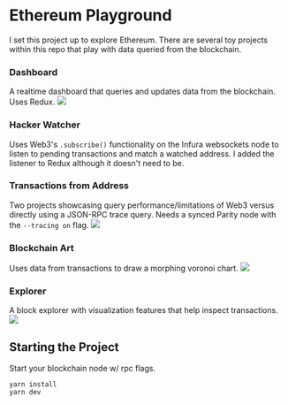 
# Ethereum Playground
I set this project up to explore Ethereum. There are several toy projects within this repo that play with data queried from the blockchain.

### Dashboard
A realtime dashboard that queries and updates data from the blockchain. Uses Redux.
![](https://github.com/rodocite/ethereum-playground/blob/master/dashboard.png)

### Hacker Watcher
Uses Web3's `.subscribe()` functionality on the Infura websockets node to listen to pending transactions and match a watched address. I added the listener to Redux although it doesn't need to be.

### Transactions from Address
Two projects showcasing query performance/limitations of Web3 versus directly using a JSON-RPC trace query. Needs a synced Parity node with the `--tracing on` flag.
![](https://github.com/rodocite/ethereum-playground/blob/master/queries.png)

### Blockchain Art
Uses data from transactions to draw a morphing voronoi chart.
![](https://github.com/rodocite/ethereum-playground/blob/master/art.png)

### Explorer
A block explorer with visualization features that help inspect transactions.
![](https://github.com/rodocite/ethereum-playground/blob/master/explorer.png)

## Starting the Project
Start your blockchain node w/ rpc flags.

```
yarn install
yarn dev
```